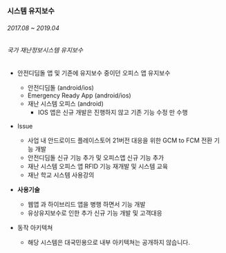 ### 시스템 유지보수

###### 2017.08 ~ 2019.04

###### 국가 재난정보시스템 유지보수

- 안전디딤돌 앱 및 기존에 유지보수 중이던 오피스 앱 유지보수
  - 안전디딤돌 (android/ios)
  - Emergency Ready App (android/ios)
  - 재난 시스템 오피스 (android)
    * IOS 앱은 신규 개발은 진행하지 않고 기존 기능 수정 만 수행

- Issue
  - 사업 내 안드로이드 플레이스토어  21버전 대응을 위한 GCM to FCM 전환 기능 개발
  - 안전디딤돌 신규 기능 추가 및 오피스앱 신규 기능 추가
  - 재난 시스템 오피스 앱 RFID 기능 재개발 및 시스템 교육
  - 재난 학교 시스템 사용강의  

- **사용기술**
  - 웹앱 과 하이브리드 앱을 병행 하면서 기능 개발
  - 유상유지보수로 인한 추가 신규 기능 개발 및 고객대응    

- 동작 아키텍쳐
  - 해당 시스템은 대국민용으로 내부 아키텍쳐는 공개하지 않습니다.
